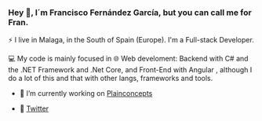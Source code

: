 ### Hey  👋, I´m Francisco Fernández García, but you can call me for Fran.

⚡ I live in Malaga, in the South of Spain (Europe). I'm a Full-stack Developer.

💻 My code is mainly focused in 🌐 Web develoment: Backend with C# and the .NET Framework and .Net Core, and Front-End with Angular , although I do a lot of this and that with other langs, frameworks and tools.

- 🔭 I’m currently working on [Plainconcepts](https://www.plainconcepts.com/ "Rediscover the meaning of technology.")

- 💬 [Twitter](https://twitter.com/franjfgcarmo "Twitter")
